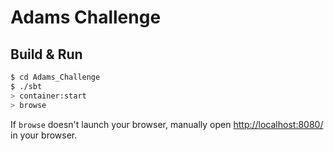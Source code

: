 # Adams Challenge #

## Build & Run ##

```sh
$ cd Adams_Challenge
$ ./sbt
> container:start
> browse
```

If `browse` doesn't launch your browser, manually open [http://localhost:8080/](http://localhost:8080/) in your browser.
